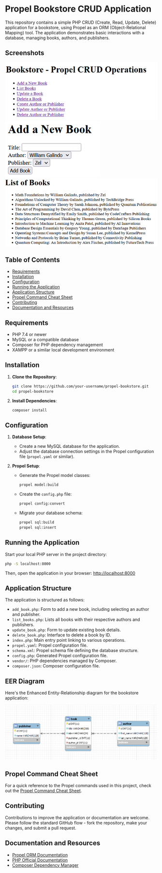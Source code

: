# Propel Bookstore CRUD Application

This repository contains a simple PHP CRUD (Create, Read, Update, Delete) application for a bookstore, using Propel as an ORM (Object-Relational Mapping) tool. The application demonstrates basic interactions with a database, managing books, authors, and publishers.

## Screenshots

![index-page](screenshots/indexpage.png)
![add-book](screenshots/addbookpage.png)
![list-books](screenshots/listbookspage.png)

## Table of Contents

- [Requirements](#requirements)
- [Installation](#installation)
- [Configuration](#configuration)
- [Running the Application](#running-the-application)
- [Application Structure](#application-structure)
- [Propel Command Cheat Sheet](#propel-command-cheat-sheet)
- [Contributing](#contributing)
- [Documentation and Resources](#documentation-and-resources)

## Requirements

- PHP 7.4 or newer
- MySQL or a compatible database
- Composer for PHP dependency management
- XAMPP or a similar local development environment

## Installation

1. **Clone the Repository**:
    ```bash
    git clone https://github.com/your-username/propel-bookstore.git
    cd propel-bookstore
    ```

2. **Install Dependencies**:
    ```bash
    composer install
    ```

## Configuration

1. **Database Setup**:
    - Create a new MySQL database for the application.
    - Adjust the database connection settings in the Propel configuration file (`propel.yaml` or similar).

2. **Propel Setup**:
    - Generate the Propel model classes:
      ```bash
      propel model:build
      ```
    - Create the `config.php` file:
      ```bash
      propel config:convert
      ```
    - Migrate your database schema:
      ```bash
      propel sql:build
      propel sql:insert
      ```

## Running the Application

Start your local PHP server in the project directory:

```bash
php -S localhost:8000
```

Then, open the application in your browser: [http://localhost:8000](http://localhost:8000)

## Application Structure

The application is structured as follows:

- `add_book.php`: Form to add a new book, including selecting an author and publisher.
- `list_books.php`: Lists all books with their respective authors and publishers.
- `update_book.php`: Form to update existing book details.
- `delete_book.php`: Interface to delete a book by ID.
- `index.php`: Main entry point linking to various operations.
- `propel.yaml`: Propel configuration file.
- `schema.xml`: Propel schema file defining the database structure.
- `config.php`: Generated Propel configuration file.
- `vendor/`: PHP dependencies managed by Composer.
- `composer.json`: Composer configuration file.

## EER Diagram

Here's the Enhanced Entity-Relationship diagram for the bookstore application:

![EER Diagram](screenshots/EERdiagram.png)


## Propel Command Cheat Sheet

For a quick reference to the Propel commands used in this project, check out the [Propel Command Cheat Sheet](CHEATSHEET.md).

## Contributing

Contributions to improve the application or documentation are welcome. Please follow the standard GitHub flow - fork the repository, make your changes, and submit a pull request.

## Documentation and Resources

- [Propel ORM Documentation](http://propelorm.org/Documentation/)
- [PHP Official Documentation](https://www.php.net/docs.php)
- [Composer Dependency Manager](https://getcomposer.org/doc/)
